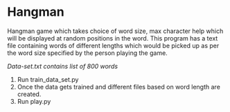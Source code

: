 # Hangman
 Hangman  game which takes choice of word size, max character help which will be displayed at random positions in the word. This program has a text file containing words of different lengths which would be picked up as per the word size specified by the person playing the game.


*Data-set.txt contains list of 800 words*


1) Run train_data_set.py
2) Once the data gets trained and different files based on word      length are created.
3) Run play.py
